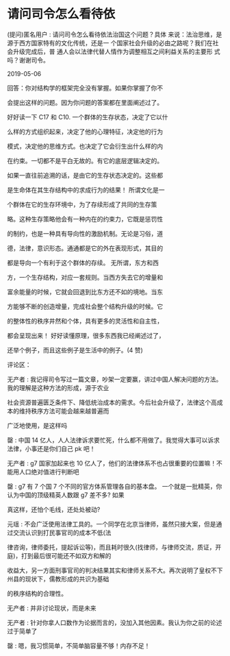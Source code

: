 # 请问司令怎么看待依

(提问)匿名用户 : 请问司令怎么看待依法治国这个问题？具体 来说：法治思维，是源于西方国家特有的文化传统，还是一 个国家社会升级的必由之路呢？我们在社会升级完成后，普 通人会以法律代替人情作为调整相互之间利益关系的主要形 式吗？谢谢司令。

2019-05-06

回答：你对结构学的框架完全没有掌握。如果你掌握了你不

会提出这样的问题。因为你问题的答案都在里面阐述过了。

好好读一下 C17 和 C10\. 一个群体的生存状态，决定了它以什

么样的方式组织起来，决定了他的心理特征，决定他的行为

模式，决定他的思维方式。也决定了它会衍生出什么样的内

在约束。一切都不是平白无故的。有它的底层逻辑决定的。

如果一直往前追溯的话，是由它的生存状态决定的。这些都

是生命体在其生存结构中的求成行为的结果！ 所谓文化是一

个群体在它的生存环境中，为了存续形成了共同的生存策

略。这种生存策略他会有一种内在的约束力，它既是惩罚性

的制约，也是一种具有导向性的激励机制。无论是习俗，道

德，法律，意识形态。通通都是它的外在表现形式，其目的

都是导向一个有利于这个群体的存续。 无所谓，东方和西

方，一个生存结构，对应一套规则。当西方失去它的增量和

富余能量的时候，它就会回退到比东方还不如的境地。当东

方能够不断的创造增量，完成社会整个结构升级的时候。它

的整体性的秩序井然和个体，具有更多的灵活性和自主性，

都会呈现出来！ 好好读懂原理，很多东西我已经阐述过了，

还举个例子，而且这些例子是生活中的例子。(4 赞)

评论区：

无产者 : 我记得司令写过一篇文章，吵架一定要赢，讲过中国人解决问题的方法。我的理解是这种方法的形成，源于农业

社会资源普遍匮乏条件下、降低统治成本的需求。今后社会升级了，法律这个高成本的维持秩序方法可能会越来越普遍而

广泛地使用，是这样吗

罄 : 中国 14 亿人，人人法律诉求要忙死，什么都不用做了。我觉得大事可以诉求法律，小事还是你们自己 pk 吧！

无产者 : g7 国家加起来也 10 亿人了，他们的法律体系不也占很重要的位置嘛！不能用人口绝对值进行判断吧

罄 : g7 有 7 个国 7 个不同的官方体系管理各自的基本盘。 一个就是一批精英，你认为中国的顶级精英人数跟 g7 差不多? 如果

真这样，还怕个毛线，还处处被动?

元瑶 : 不会广泛使用法律工具的。一个同学在北京当律师，虽然只接大案，但是通过交流认识到打民事官司的成本不低(法

律咨询，律师委托，提起诉讼等)，而且耗时很久(找律师，与律师交流，质证，开庭)，打到最后很可能还不如双方和解的

收益大，另一方面刑事官司的判决结果其实和律师关系不大。再次说明了皇权不下州县的现状下，儒教形成的共识为基础

的秩序结构的合理性。

无产者 : 并非讨论现状，而是未来

无产者 : 针对你拿人口数作为论据而言的，没加入其他因素。我认为你之前的论述过于简单了

罄 : 嗯，我习惯简单，不简单脑容量不够！内存不足！